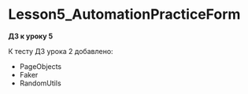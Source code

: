 # Lesson5_AutomationPracticeForm
 **ДЗ к уроку 5**

К тесту ДЗ урока 2 добавлено:
 - PageObjects
 - Faker
 - RandomUtils
